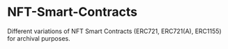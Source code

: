 # NFT-Smart-Contracts
Different variations of NFT Smart Contracts (ERC721, ERC721(A), ERC1155) for archival purposes.
